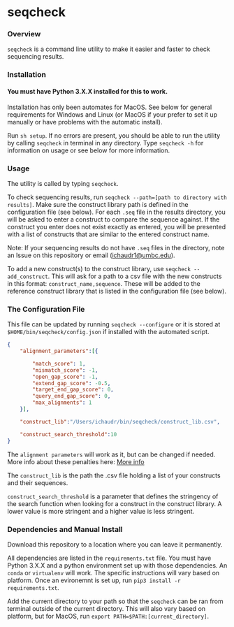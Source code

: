 # seqcheck

### Overview

```seqcheck``` is a command line utility to make it easier and faster to check sequencing results.

### Installation

#### You must have Python 3.X.X installed for this to work. 

Installation has only been automates for MacOS. See below for general requirements for Windows and Linux (or MacOS if your prefer to set it up manually or have problems with the automatic install).

Run ```sh setup```. If no errors are present, you should be able to run the utility by calling ```seqcheck``` in terminal in any directory. Type ```seqcheck -h``` for information on usage or see below for more information. 

### Usage

The utility is called by typing ```seqcheck```. 

To check sequencing results, run ```seqcheck --path=[path to directory with results]```. Make sure the construct library path is defined in the configuration file (see below). For each ```.seq``` file in the results directory, you will be asked to enter a construct to compare the sequence against. If the construct you enter does not exist exactly as entered, you will be presented with a list of constructs that are similar to the entered construct name.

Note: If your sequencing results do not have ```.seq``` files in the directory, note an Issue on this repository or email (ichaudr1@umbc.edu). 

To add a new construct(s) to the construct library, use ```seqcheck --add_construct```. This will ask for a path to a csv file with the new constructs in this format: ```construct_name,sequence```. These will be added to the reference construct library that is listed in the configuration file (see below). 

### The Configuration File

This file can be updated by running ```seqcheck --configure``` or it is stored at ```$HOME/bin/seqcheck/config.json``` if installed with the automated script.

```json
{
	"alignment_parameters":[{

		"match_score": 1,
		"mismatch_score": -1,
		"open_gap_score": -1,
		"extend_gap_score": -0.5,
		"target_end_gap_score": 0,
		"query_end_gap_score": 0,
		"max_alignments": 1
	}],

	"construct_lib":"/Users/ichaudr/bin/seqcheck/construct_lib.csv",

	"construct_search_threshold":10
}

```

The ```alignment parameters``` will work as it, but can be changed if needed. More info about these penalties here: [More info](https://en.wikipedia.org/wiki/Needleman%E2%80%93Wunsch_algorithm#Scoring_systems)

The ```construct_lib``` is the path the .csv file holding a list of your constructs and their sequences.

```construct_search_threshold``` is a parameter that defines the stringency of the search function when looking for a construct in the construct library. A lower value is more stringent and a higher value is less stringent.

### Dependencies and Manual Install

Download this repository to a location where you can leave it permanently. 

All dependencies are listed in the ```requirements.txt``` file. You must have Python 3.X.X and a python environment set up with those dependencies. An ```conda``` or ```virtualenv``` will work. The specific instructions will vary based on platform. Once an evironemnt is set up, run ```pip3 install -r requirements.txt```. 

Add the current directory to your path so that the ```seqcheck``` can be ran from terminal outside of the current directory. This will also vary based on platform, but for MacOS, run ```export PATH=$PATH:[current_directory]```. 